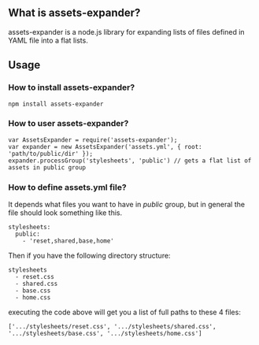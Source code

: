 ## What is assets-expander? ##

assets-expander is a node.js library for expanding lists of files defined in YAML file into a flat lists.

## Usage ##

### How to install assets-expander? ###

    npm install assets-expander

### How to user assets-expander? ###

    var AssetsExpander = require('assets-expander');
    var expander = new AssetsExpander('assets.yml', { root: 'path/to/public/dir' });
    expander.processGroup('stylesheets', 'public') // gets a flat list of assets in public group
    
### How to define assets.yml file? ###

It depends what files you want to have in *public* group, but in general the file should look something like this.

    stylesheets:
      public:
        - 'reset,shared,base,home'
        
Then if you have the following directory structure:

    stylesheets
      - reset.css
      - shared.css
      - base.css
      - home.css
      
executing the code above will get you a list of full paths to these 4 files:

    ['.../stylesheets/reset.css', '.../stylesheets/shared.css', '.../stylesheets/base.css', '.../stylesheets/home.css']
    
    